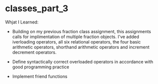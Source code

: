 # classes_part_3

Whjat I Learned:

- Building on my previous fraction class assignment, this assignments calls for implimentation of multiple fraction objects. 
I've added iverloading operators, all six relational operators, the four basic arithmetic operators, shorthand arithmetic 
operators and increment decrement operators.

- Define syntactically correct overloaded operators in accordance with good programming practice
- Implement friend functions
